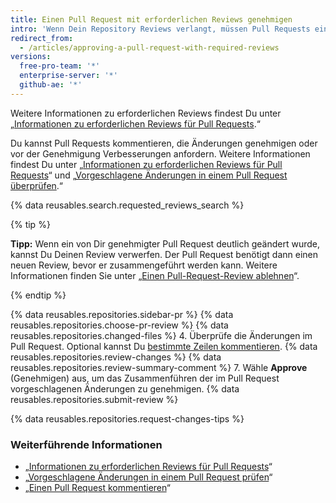 ```yaml
---
title: Einen Pull Request mit erforderlichen Reviews genehmigen
intro: 'Wenn Dein Repository Reviews verlangt, müssen Pull Requests eine bestimmte Anzahl an genehmigenden Reviews von Personen mit Schreib- oder Administratorberechtigungen im Repository aufweisen, bevor sie zusammengeführt werden können.'
redirect_from:
  - /articles/approving-a-pull-request-with-required-reviews
versions:
  free-pro-team: '*'
  enterprise-server: '*'
  github-ae: '*'
---
```


Weitere Informationen zu erforderlichen Reviews findest Du unter „[Informationen zu erforderlichen Reviews für Pull Requests](/articles/about-required-reviews-for-pull-requests).“

Du kannst Pull Requests kommentieren, die Änderungen genehmigen oder vor der Genehmigung Verbesserungen anfordern. Weitere Informationen findest Du unter „[Informationen zu erforderlichen Reviews für Pull Requests](/articles/about-required-reviews-for-pull-requests)“ und „[Vorgeschlagene Änderungen in einem Pull Request überprüfen](/articles/reviewing-proposed-changes-in-a-pull-request).“

{% data reusables.search.requested_reviews_search %}

{% tip %}

**Tipp:** Wenn ein von Dir genehmigter Pull Request deutlich geändert wurde, kannst Du Deinen Review verwerfen. Der Pull Request benötigt dann einen neuen Review, bevor er zusammengeführt werden kann. Weitere Informationen finden Sie unter „[Einen Pull-Request-Review ablehnen](/articles/dismissing-a-pull-request-review)“.

{% endtip %}

{% data reusables.repositories.sidebar-pr %}
{% data reusables.repositories.choose-pr-review %}
{% data reusables.repositories.changed-files %}
4. Überprüfe die Änderungen im Pull Request. Optional kannst Du [bestimmte Zeilen kommentieren](/articles/reviewing-proposed-changes-in-a-pull-request/#starting-a-review).
{% data reusables.repositories.review-changes %}
{% data reusables.repositories.review-summary-comment %}
7. Wähle **Approve** (Genehmigen) aus, um das Zusammenführen der im Pull Request vorgeschlagenen Änderungen zu genehmigen.
{% data reusables.repositories.submit-review %}

{% data reusables.repositories.request-changes-tips %}

### Weiterführende Informationen

- „[Informationen zu erforderlichen Reviews für Pull Requests](/articles/about-required-reviews-for-pull-requests)“
- „[Vorgeschlagene Änderungen in einem Pull Request prüfen](/articles/reviewing-proposed-changes-in-a-pull-request)“
- „[Einen Pull Request kommentieren](/articles/commenting-on-a-pull-request)“
